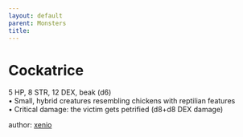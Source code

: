 ```yaml
---
layout: default
parent: Monsters 
title: 
--- 
```

# Cockatrice
5 HP, 8 STR, 12 DEX, beak (d6)  
• Small, hybrid creatures resembling chickens with reptilian features  
• Critical damage: the victim gets petrified (d8+d8 DEX damage)  





author: [xenio](https://xenioinabottle.blogspot.com/2021/02/classic-monsters-for-cairnito-part-1.html) 


